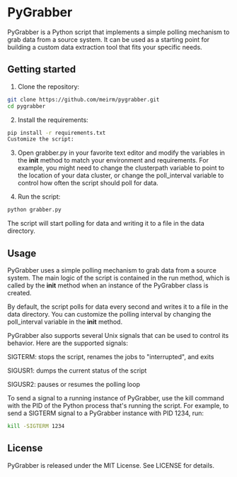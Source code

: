 # PyGrabber
PyGrabber is a Python script that implements a simple polling mechanism to grab data from a source system. It can be used as a starting point for building a custom data extraction tool that fits your specific needs.

## Getting started
1. Clone the repository:

```bash
git clone https://github.com/meirm/pygrabber.git
cd pygrabber
```

2. Install the requirements:

```bash
pip install -r requirements.txt
Customize the script:
```

3. Open grabber.py in your favorite text editor and modify the variables in the __init__ method to match your environment and requirements. For example, you might need to change the clusterpath variable to point to the location of your data cluster, or change the poll_interval variable to control how often the script should poll for data.

4. Run the script:

```bash
python grabber.py

```
The script will start polling for data and writing it to a file in the data directory.
## Usage
PyGrabber uses a simple polling mechanism to grab data from a source system. The main logic of the script is contained in the run method, which is called by the __init__ method when an instance of the PyGrabber class is created.

By default, the script polls for data every second and writes it to a file in the data directory. You can customize the polling interval by changing the poll_interval variable in the __init__ method.

PyGrabber also supports several Unix signals that can be used to control its behavior. Here are the supported signals:


SIGTERM: stops the script, renames the jobs to "interrupted", and exits

SIGUSR1: dumps the current status of the script

SIGUSR2: pauses or resumes the polling loop

To send a signal to a running instance of PyGrabber, use the kill command with the PID of the Python process that's running the script. For example, to send a SIGTERM signal to a PyGrabber instance with PID 1234, run:

```bash
kill -SIGTERM 1234
```

## License
PyGrabber is released under the MIT License. See LICENSE for details.





